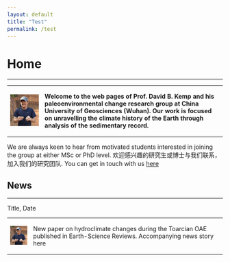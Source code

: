 ```yaml
---
layout: default
title: "Test"
permalink: /test
---
```


# Home
* * *
<table>
    <tr>
        <td>
            <img src="/images/profilepic.jpeg" alt="David B. Kemp" style="width:400px;">
        </td>
        <td valign="top">
            <p><b>Welcome to the web pages of Prof. David B. Kemp and his paleoenvironmental change research group at China University of Geosciences (Wuhan). Our work is focused on unravelling the climate history of the Earth through analysis of the sedimentary record.</b></p>
        </td>
    </tr>
</table>
  
We are always keen to hear from motivated students interested in joining the group at either MSc or PhD level. 欢迎感兴趣的研究生或博士与我们联系，加入我们的研究团队. You can get in touch with us [here](mailto:davidkemp@cug.edu.cn)

## News
* * *
>
<table>
    <tr>
        <p>Title, Date</p>
    </tr>
        <td>
            <img src="/images/profilepic.jpeg" alt="David B. Kemp" style="width:90px;">
        </td>
        <td valign="top">
            <p>New paper on hydroclimate changes during the Toarcian OAE published in Earth-Science Reviews. Accompanying news story here</p>
        </td>
    </tr>
</table>
